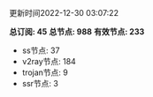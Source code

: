 更新时间2022-12-30 03:07:22

**总订阅: 45**
**总节点: 988**
**有效节点: 233**
- ss节点: 37
- v2ray节点: 184
- trojan节点: 9
- ssr节点: 3
